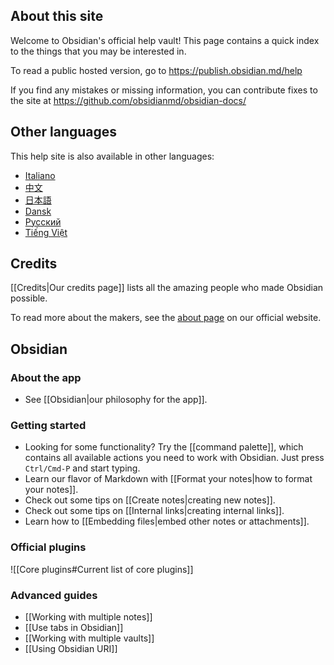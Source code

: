 ## About this site

Welcome to Obsidian's official help vault! This page contains a quick index to the things that you may be interested in.

To read a public hosted version, go to https://publish.obsidian.md/help

If you find any mistakes or missing information, you can contribute fixes to the site at https://github.com/obsidianmd/obsidian-docs/

## Other languages

This help site is also available in other languages:

- [Italiano](https://publish.obsidian.md/help-it)
- [中文](https://publish.obsidian.md/help-zh)
- [日本語](https://publish.obsidian.md/help-ja)
- [Dansk](https://publish.obsidian.md/help-da)
- [Русский](https://publish.obsidian.md/help-ru)
- [Tiếng Việt](https://publish.obsidian.md/help-vi)

## Credits

[[Credits|Our credits page]] lists all the amazing people who made Obsidian possible.

To read more about the makers, see the [about page](https://obsidian.md/about) on our official website.

## Obsidian

### About the app

- See [[Obsidian|our philosophy for the app]].

### Getting started

- Looking for some functionality? Try the  [[command palette]], which contains all available actions you need to work with Obsidian. Just press `Ctrl/Cmd-P` and start typing.
- Learn our flavor of Markdown with [[Format your notes|how to format your notes]].
- Check out some tips on [[Create notes|creating new notes]].
- Check out some tips on [[Internal links|creating internal links]].
- Learn how to [[Embedding files|embed other notes or attachments]].

### Official plugins

![[Core plugins#Current list of core plugins]]

### Advanced guides

- [[Working with multiple notes]]
- [[Use tabs in Obsidian]]
- [[Working with multiple vaults]]
- [[Using Obsidian URI]]

